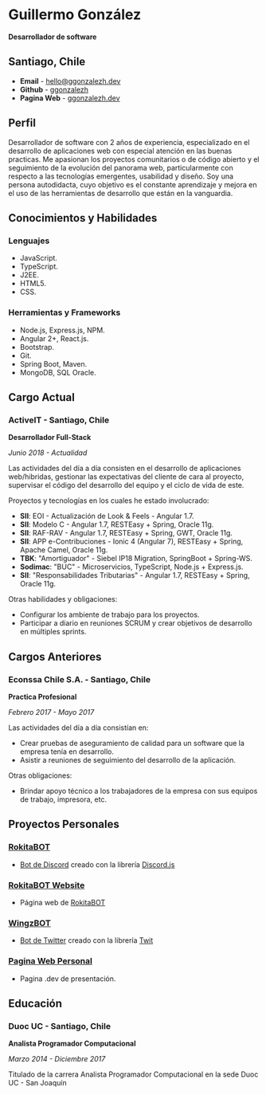# Guillermo González

**Desarrollador de software**

## Santiago, Chile

- **Email** - [hello@ggonzalezh.dev](mailto:hello@ggonzalezh.dev)
- **Github** - [ggonzalezh](https://github.com/ggonzalezh)
- **Pagina Web** - [ggonzalezh.dev](https://ggonzalezh.dev)

## Perfil

Desarrollador de software con 2 años de experiencia, especializado en el desarrollo de aplicaciones web con especial atención en las buenas practicas. Me apasionan los proyectos comunitarios o de código abierto y el seguimiento de la evolución del panorama web, particularmente con respecto a las tecnologías emergentes, usabilidad y diseño. Soy una persona autodidacta, cuyo objetivo es el constante aprendizaje y mejora en el uso de las herramientas de desarrollo que están en la vanguardia.

## Conocimientos y Habilidades
 
### Lenguajes
 
- JavaScript.
- TypeScript.
- J2EE.
- HTML5.
- CSS.

### Herramientas y Frameworks
 
- Node.js, Express.js, NPM.
- Angular 2+, React.js.
- Bootstrap.
- Git.
- Spring Boot, Maven.
- MongoDB, SQL Oracle.

## Cargo Actual

### ActiveIT - Santiago, Chile

**Desarrollador Full-Stack**

_Junio 2018 - Actualidad_

Las actividades del día a día consisten en el desarrollo de aplicaciones web/hibridas, gestionar las expectativas del cliente de cara al proyecto, supervisar el código del desarrollo del equipo y el ciclo de vida de este.

Proyectos y tecnologías en los cuales he estado involucrado:

- **SII**: EOI - Actualización de Look & Feels - Angular 1.7.
- **SII**: Modelo C - Angular 1.7, RESTEasy + Spring, Oracle 11g.
- **SII**: RAF-RAV - Angular 1.7, RESTEasy + Spring, GWT, Oracle 11g.
- **SII**: APP e-Contribuciones - Ionic 4 (Angular 7), RESTEasy + Spring, Apache Camel, Oracle 11g.
- **TBK**: "Amortiguador" - Siebel IP18 Migration, SpringBoot + Spring-WS.
- **Sodimac**: "BUC" - Microservicios, TypeScript, Node.js + Express.js.
- **SII**: "Responsabilidades Tributarias" - Angular 1.7, RESTEasy + Spring, Oracle 11g.

Otras habilidades y obligaciones: 

- Configurar los ambiente de trabajo para los proyectos.
- Participar a diario en reuniones SCRUM y crear objetivos de desarrollo en múltiples sprints.

## Cargos Anteriores

### Econssa Chile S.A. - Santiago, Chile

**Practica Profesional**

_Febrero 2017 - Mayo 2017_

Las actividades del día a día consistían en:
- Crear pruebas de aseguramiento de calidad para un software que la empresa tenía en desarrollo.
- Asistir a reuniones de seguimiento del desarrollo de la aplicación.

Otras obligaciones:

- Brindar apoyo técnico a los trabajadores de la empresa con sus equipos de trabajo, impresora, etc.

## Proyectos Personales

### [RokitaBOT](https://github.com/ggonzalezh/rokita-bot)

- [Bot de Discord](https://discordapp.com/oauth2/authorize?client_id=414719351338565632&scope=bot) creado con la librería [Discord.js](https://discord.js.org/#/)

### [RokitaBOT Website](https://github.com/ggonzalezh/rokitabot-web)

- Página web de [RokitaBOT](https://rokitabot-cfc7e.web.app/)

### [WingzBOT](https://github.com/ggonzalezh/wingz-bot)

- [Bot de Twitter](https://twitter.com/WingzBOT) creado con la librería [Twit](https://www.npmjs.com/package/twit)

### [Pagina Web Personal](https://ggonzalezh.dev)

- Pagina .dev de presentación.

## Educación

### Duoc UC - Santiago, Chile

**Analista Programador Computacional**

_Marzo 2014 - Diciembre 2017_

Titulado de la carrera Analista Programador Computacional en la sede Duoc UC - San Joaquín
